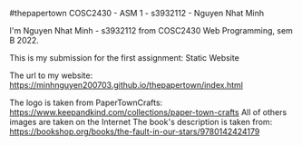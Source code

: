 #thepapertown
COSC2430 - ASM 1 - s3932112 - Nguyen Nhat Minh

I'm Nguyen Nhat Minh - s3932112 from COSC2430 Web Programming, sem B 2022.

This is my submission for the first assignment: Static Website

The url to my website: https://minhnguyen200703.github.io/thepapertown/index.html

The logo is taken from PaperTownCrafts: https://www.keepandkind.com/collections/paper-town-crafts
All of others images are taken on the Internet
The book's description is taken from: https://bookshop.org/books/the-fault-in-our-stars/9780142424179
